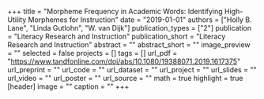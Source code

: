 +++
title = "Morpheme Frequency in Academic Words: Identifying High-Utility Morphemes for Instruction"
date = "2019-01-01"
authors = ["Holly B. Lane", "Linda Gutlohn", "W. van Dijk"]
publication_types = ["2"]
publication = "Literacy Research and Instruction"
publication_short = "Literacy Research and Instruction"
abstract = ""
abstract_short = ""
image_preview = ""
selected = false
projects = []
tags = []
url_pdf = "https://www.tandfonline.com/doi/abs/10.1080/19388071.2019.1617375"
url_preprint = ""
url_code = ""
url_dataset = ""
url_project = ""
url_slides = ""
url_video = ""
url_poster = ""
url_source = ""
math = true
highlight = true
[header]
image = ""
caption = ""
+++
